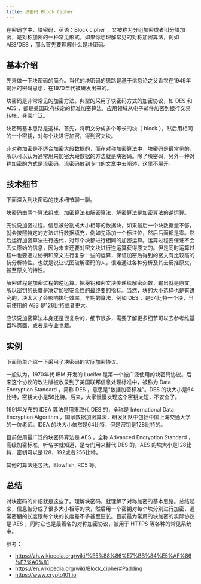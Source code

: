 ```yaml
---
title: 块密码 Block Cipher
---
```


在密码学中，块密码，英语：Block cipher ，又被称为分组加密或者叫分块加密，是对称加密的一种常见形式。如果你想理解常见的对称加密算法，例如 AES/DES ，那么首先要理解什么是块密码。

## 基本介绍

先来做一下块密码的简介。当代的块密码的思路是基于信息论之父香农在1949年提出的密码思想，在1970年代被研发出来的。

块密码是非常常见的加密方法。典型的采用了块密码方式的加密协议，如 DES 和 AES ，都是美国政府核定的标准加密算法，应用领域从电子邮件加密到银行交易转帐，非常广泛。

块密码基本思路是这样。首先，将明文分成多个等长的块（ block ），然后用相同的一个密钥，对每个块进行加密，得到密文块。

非对称加密是不适合加密大段数据的，而在对称加密算法中，块密码是最常见的，所以可以认为通常用来加密大段数据的方法就是块密码。除了块密码，另外一种对称加密的方式是流密码，流密码放到专门的文章中去阐述，这里不展开。

## 技术细节

下面深入到块密码的技术细节聊一聊。

块密码由两个算法组成，加密算法和解密算法，解密算法是加密算法的逆运算。

先说说加密过程。信息被分割成大小相等的数据块，如果最后一个块数据量不够，就会按照特定的方法进行数据填充，例如先添加一个标注位，然后后面都是零。然后运行加密算法进行迭代，对每个块都进行相同的加密运算。运算过程要保证不会丢失原始的信息，因为未来还要对密文块进行逆运算获得原文的。但是同时运算过程中也要通过秘钥和原文进行复杂一些的运算，保证加密后得到的密文有比较高的抗分析特性。也就是说让试图破解密码的人，很难通过各种分析及其去反推原文，甚至原文的特性。

解密过程是加密过程的逆运算。把秘钥和密文块传递给解密函数，输出就是原文。所以密钥的长度是决定加密安全性的最终要的指标。当然，块的大小选择也是有讲究的。块太大了会影响执行效率。早期的算法，例如 DES ，是64比特一个块，当前使用的 AES 是128比特或者更大。

应该说加密算法本身还是很复杂的，细节很多，需要了解更多细节可以去参考维基百科页面，或者是专业书籍。

## 实例

下面简单介绍一下采用了块密码的实际加密协议。

一般认为，1970年代 IBM 开发的 Lucifer 是第一个被广泛使用的块密码协议。后来这个协议的改进版被收录到了美国联邦信息处理标准中，被称为 Data Encryption Standard ，简称 DES ，意思是“数据加密标准”。DES 的块大小是64比特，密钥大小是56比特。后来，大家慢慢发现这个密钥太短，不安全了。

1991年发布的 IDEA 算法是用来取代 DES 的，全称是 International Data Encryption Algorithm ，国家数据加密算法，研发团队中包括中国上海交通大学的一位老师。IDEA 的块大小依然是64比特，但是密钥是128比特的。

目前使用最广泛的块密码算法是 AES ，全称 Advanced Encryption Standard ，高级加密标准，听名字就知道，是专门用来替代 DES 的。AES 的块大小是128比特，密钥可以是128，192或者256比特。

其他的算法还包括，Blowfish, RC5 等。

## 总结

对块密码的介绍就是这些了。理解块密码，就理解了对称加密的基本思路。总结起来，信息被分成了很多大小相等的块，然后用一个密钥对每个块分别进行加密，通常密钥的长度跟每个块的长度差不多甚至更长。目前最为常用的块加密的实际协议是 AES ，同时它也是最著名的对称加密协议，被用于 HTTPS 等各种的常见系统中。

参考：

- https://zh.wikipedia.org/wiki/%E5%88%86%E7%BB%84%E5%AF%86%E7%A0%81
- https://en.wikipedia.org/wiki/Block_cipher#Padding
- https://www.crypto101.io
